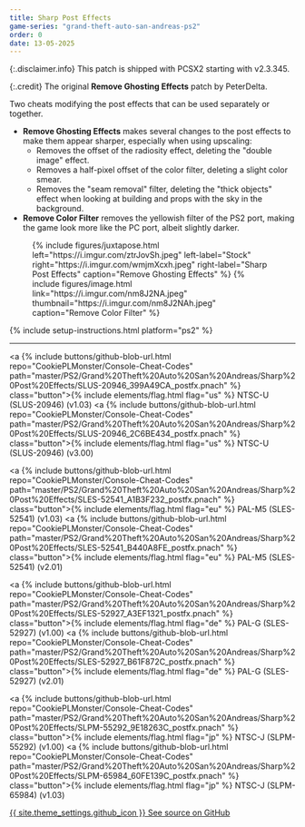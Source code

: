```yaml
---
title: Sharp Post Effects
game-series: "grand-theft-auto-san-andreas-ps2"
order: 0
date: 13-05-2025
---
```


{:.disclaimer.info}
This patch is shipped with PCSX2 starting with v2.3.345.

{:.credit}
The original **Remove Ghosting Effects** patch by PeterDelta.

Two cheats modifying the post effects that can be used separately or together.
* **Remove Ghosting Effects** makes several changes to the post effects to make them appear sharper, especially when using upscaling:
  * Removes the offset of the radiosity effect, deleting the "double image" effect.
  * Removes a half-pixel offset of the color filter, deleting a slight color smear.
  * Removes the "seam removal" filter, deleting the "thick objects" effect when looking at building and props with the sky in the background.
* **Remove Color Filter** removes the yellowish filter of the PS2 port, making the game look more like the PC port, albeit slightly darker.

<figure class="media-container">
{% include figures/juxtapose.html left="https://i.imgur.com/ztrJovSh.jpeg" left-label="Stock"
                right="https://i.imgur.com/wmjmXcxh.jpeg" right-label="Sharp Post Effects" caption="Remove Ghosting Effects" %}
{% include figures/image.html link="https://i.imgur.com/nm8J2NA.jpeg" thumbnail="https://i.imgur.com/nm8J2NAh.jpeg" caption="Remove Color Filter" %}
</figure>

{% include setup-instructions.html platform="ps2" %}

***

<a {% include buttons/github-blob-url.html repo="CookiePLMonster/Console-Cheat-Codes" path="master/PS2/Grand%20Theft%20Auto%20San%20Andreas/Sharp%20Post%20Effects/SLUS-20946_399A49CA_postfx.pnach" %} class="button">{% include elements/flag.html flag="us" %} NTSC-U (SLUS-20946) (v1.03)</a>
<a {% include buttons/github-blob-url.html repo="CookiePLMonster/Console-Cheat-Codes" path="master/PS2/Grand%20Theft%20Auto%20San%20Andreas/Sharp%20Post%20Effects/SLUS-20946_2C6BE434_postfx.pnach" %} class="button">{% include elements/flag.html flag="us" %} NTSC-U (SLUS-20946) (v3.00)</a>

<a {% include buttons/github-blob-url.html repo="CookiePLMonster/Console-Cheat-Codes" path="master/PS2/Grand%20Theft%20Auto%20San%20Andreas/Sharp%20Post%20Effects/SLES-52541_A1B3F232_postfx.pnach" %} class="button">{% include elements/flag.html flag="eu" %} PAL-M5 (SLES-52541) (v1.03)</a>
<a {% include buttons/github-blob-url.html repo="CookiePLMonster/Console-Cheat-Codes" path="master/PS2/Grand%20Theft%20Auto%20San%20Andreas/Sharp%20Post%20Effects/SLES-52541_B440A8FE_postfx.pnach" %} class="button">{% include elements/flag.html flag="eu" %} PAL-M5 (SLES-52541) (v2.01)</a>

<a {% include buttons/github-blob-url.html repo="CookiePLMonster/Console-Cheat-Codes" path="master/PS2/Grand%20Theft%20Auto%20San%20Andreas/Sharp%20Post%20Effects/SLES-52927_A3EF1321_postfx.pnach" %} class="button">{% include elements/flag.html flag="de" %} PAL-G (SLES-52927) (v1.00)</a>
<a {% include buttons/github-blob-url.html repo="CookiePLMonster/Console-Cheat-Codes" path="master/PS2/Grand%20Theft%20Auto%20San%20Andreas/Sharp%20Post%20Effects/SLES-52927_B61F872C_postfx.pnach" %} class="button">{% include elements/flag.html flag="de" %} PAL-G (SLES-52927) (v2.01)</a>

<a {% include buttons/github-blob-url.html repo="CookiePLMonster/Console-Cheat-Codes" path="master/PS2/Grand%20Theft%20Auto%20San%20Andreas/Sharp%20Post%20Effects/SLPM-55292_9E18263C_postfx.pnach" %} class="button">{% include elements/flag.html flag="jp" %} NTSC-J (SLPM-55292) (v1.00)</a>
<a {% include buttons/github-blob-url.html repo="CookiePLMonster/Console-Cheat-Codes" path="master/PS2/Grand%20Theft%20Auto%20San%20Andreas/Sharp%20Post%20Effects/SLPM-65984_60FE139C_postfx.pnach" %} class="button">{% include elements/flag.html flag="jp" %} NTSC-J (SLPM-65984) (v1.03)</a>

<a href="https://github.com/CookiePLMonster/Console-Cheat-Codes/tree/master/PS2/Grand%20Theft%20Auto%20San%20Andreas/Sharp%20Post%20Effects" class="button github" target="_blank">{{ site.theme_settings.github_icon }} See source on GitHub</a>
